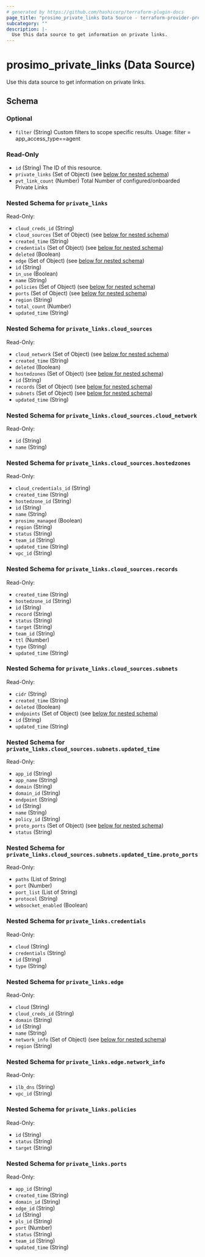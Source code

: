 ```yaml
---
# generated by https://github.com/hashicorp/terraform-plugin-docs
page_title: "prosimo_private_links Data Source - terraform-provider-prosimo"
subcategory: ""
description: |-
  Use this data source to get information on private links.
---
```


# prosimo_private_links (Data Source)

Use this data source to get information on private links.



<!-- schema generated by tfplugindocs -->
## Schema

### Optional

- `filter` (String) Custom filters to scope specific results. Usage: filter = app_access_type==agent

### Read-Only

- `id` (String) The ID of this resource.
- `private_links` (Set of Object) (see [below for nested schema](#nestedatt--private_links))
- `pvt_link_count` (Number) Total Number of configured/onboarded Private Links

<a id="nestedatt--private_links"></a>
### Nested Schema for `private_links`

Read-Only:

- `cloud_creds_id` (String)
- `cloud_sources` (Set of Object) (see [below for nested schema](#nestedobjatt--private_links--cloud_sources))
- `created_time` (String)
- `credentials` (Set of Object) (see [below for nested schema](#nestedobjatt--private_links--credentials))
- `deleted` (Boolean)
- `edge` (Set of Object) (see [below for nested schema](#nestedobjatt--private_links--edge))
- `id` (String)
- `in_use` (Boolean)
- `name` (String)
- `policies` (Set of Object) (see [below for nested schema](#nestedobjatt--private_links--policies))
- `ports` (Set of Object) (see [below for nested schema](#nestedobjatt--private_links--ports))
- `region` (String)
- `total_count` (Number)
- `updated_time` (String)

<a id="nestedobjatt--private_links--cloud_sources"></a>
### Nested Schema for `private_links.cloud_sources`

Read-Only:

- `cloud_network` (Set of Object) (see [below for nested schema](#nestedobjatt--private_links--cloud_sources--cloud_network))
- `created_time` (String)
- `deleted` (Boolean)
- `hostedzones` (Set of Object) (see [below for nested schema](#nestedobjatt--private_links--cloud_sources--hostedzones))
- `id` (String)
- `records` (Set of Object) (see [below for nested schema](#nestedobjatt--private_links--cloud_sources--records))
- `subnets` (Set of Object) (see [below for nested schema](#nestedobjatt--private_links--cloud_sources--subnets))
- `updated_time` (String)

<a id="nestedobjatt--private_links--cloud_sources--cloud_network"></a>
### Nested Schema for `private_links.cloud_sources.cloud_network`

Read-Only:

- `id` (String)
- `name` (String)


<a id="nestedobjatt--private_links--cloud_sources--hostedzones"></a>
### Nested Schema for `private_links.cloud_sources.hostedzones`

Read-Only:

- `cloud_credentials_id` (String)
- `created_time` (String)
- `hostedzone_id` (String)
- `id` (String)
- `name` (String)
- `prosimo_managed` (Boolean)
- `region` (String)
- `status` (String)
- `team_id` (String)
- `updated_time` (String)
- `vpc_id` (String)


<a id="nestedobjatt--private_links--cloud_sources--records"></a>
### Nested Schema for `private_links.cloud_sources.records`

Read-Only:

- `created_time` (String)
- `hostedzone_id` (String)
- `id` (String)
- `record` (String)
- `status` (String)
- `target` (String)
- `team_id` (String)
- `ttl` (Number)
- `type` (String)
- `updated_time` (String)


<a id="nestedobjatt--private_links--cloud_sources--subnets"></a>
### Nested Schema for `private_links.cloud_sources.subnets`

Read-Only:

- `cidr` (String)
- `created_time` (String)
- `deleted` (Boolean)
- `endpoints` (Set of Object) (see [below for nested schema](#nestedobjatt--private_links--cloud_sources--subnets--endpoints))
- `id` (String)
- `updated_time` (String)

<a id="nestedobjatt--private_links--cloud_sources--subnets--endpoints"></a>
### Nested Schema for `private_links.cloud_sources.subnets.updated_time`

Read-Only:

- `app_id` (String)
- `app_name` (String)
- `domain` (String)
- `domain_id` (String)
- `endpoint` (String)
- `id` (String)
- `name` (String)
- `policy_id` (String)
- `proto_ports` (Set of Object) (see [below for nested schema](#nestedobjatt--private_links--cloud_sources--subnets--updated_time--proto_ports))
- `status` (String)

<a id="nestedobjatt--private_links--cloud_sources--subnets--updated_time--proto_ports"></a>
### Nested Schema for `private_links.cloud_sources.subnets.updated_time.proto_ports`

Read-Only:

- `paths` (List of String)
- `port` (Number)
- `port_list` (List of String)
- `protocol` (String)
- `websocket_enabled` (Boolean)





<a id="nestedobjatt--private_links--credentials"></a>
### Nested Schema for `private_links.credentials`

Read-Only:

- `cloud` (String)
- `credentials` (String)
- `id` (String)
- `type` (String)


<a id="nestedobjatt--private_links--edge"></a>
### Nested Schema for `private_links.edge`

Read-Only:

- `cloud` (String)
- `cloud_creds_id` (String)
- `domain` (String)
- `id` (String)
- `name` (String)
- `network_info` (Set of Object) (see [below for nested schema](#nestedobjatt--private_links--edge--network_info))
- `region` (String)

<a id="nestedobjatt--private_links--edge--network_info"></a>
### Nested Schema for `private_links.edge.network_info`

Read-Only:

- `ilb_dns` (String)
- `vpc_id` (String)



<a id="nestedobjatt--private_links--policies"></a>
### Nested Schema for `private_links.policies`

Read-Only:

- `id` (String)
- `status` (String)
- `target` (String)


<a id="nestedobjatt--private_links--ports"></a>
### Nested Schema for `private_links.ports`

Read-Only:

- `app_id` (String)
- `created_time` (String)
- `domain_id` (String)
- `edge_id` (String)
- `id` (String)
- `pls_id` (String)
- `port` (Number)
- `status` (String)
- `team_id` (String)
- `updated_time` (String)


